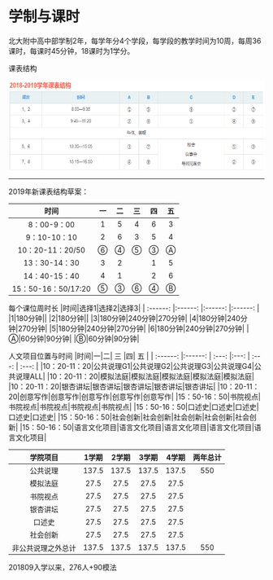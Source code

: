 # 学制与课时

北大附中高中部学制2年，每学年分4个学段，每学段的教学时间为10周，每周36课时，每课时45分钟，18课时为1学分。

课表结构

<img src="/images/1819structure.png" width = "700" height = "179" alt="课表结构18-19" align=center />

---
2019年新课表结构草案：

|时间|一|二| 三 |四| 五 |
| :------: |:------: | :---: |:---: | :---: | :---: |
|8：00-9：00|1|5|4|6|3|
|9：10-10：10|2|6|3|5|4|
|10：20-11：20/50|⑥|④|⑤|③|Ⓐ|
|13：30-14：30|3|2||1|5|
|14：40-15：40|4|1||2|6|
|15：50-16：50/17:20|⑤|③|⑥|④|Ⓑ|

每个课位周时长
|时间|选择1|选择2|选择3|
| :------: |:------: |:------: |:------: |
|1|180分钟||
|2|180分钟||
|3|180分钟|240分钟|270分钟|
|4|180分钟|240分钟|270分钟|
|5|180分钟|240分钟|270分钟|
|6|180分钟|240分钟|270分钟|
|Ⓐ|60分钟|90分钟|
|Ⓑ|60分钟|90分钟|

人文项目位置与时间
|时间|一|二| 三 |四| 五 |
| :------: |:------: | :---: |:---: | :---: | :---: |
|10：20-11：20|公共说理G1|公共说理G2|公共说理G3|公共说理G4|公共说理ALL|
|10：20-11：20|模拟法庭|模拟法庭|模拟法庭|模拟法庭|模拟法庭|
|10：20-11：20|银杏讲坛|银杏讲坛|银杏讲坛|银杏讲坛|银杏讲坛|
|10：20-11：20|创意写作|创意写作|创意写作|创意写作|创意写作|
|15：50-16：50|书院视点|书院视点|书院视点|书院视点|书院视点|
|15：50-16：50|口述史|口述史|口述史|口述史|口述史|
|15：50-16：50|社会创新|社会创新|社会创新|社会创新|社会创新|
|15：50-16：50|语言文化项目|语言文化项目|语言文化项目|语言文化项目|语言文化项目|


|学院项目|1学期|2学期| 3学期 |4学期 |两年总计 |
|:------:|:------:|:---:|:---:|:---:|:---:|
| 公共说理 | 137.5 |137.5 |137.5 |137.5  |550|
| 模拟法庭| 27.5 | 27.5 |27.5 |27.5|
| 书院视点 | 27.5 | 27.5 |27.5 |27.5|
| 银杏讲坛 | 27.5 | 27.5 |27.5 |27.5|
| 口述史 |  27.5 | 27.5 |27.5 |27.5|
| 社会创新 |  27.5 | 27.5 |27.5 |27.5|
| 非公共说理之外总计 | 137.5 | 137.5| 137.5 | 137.5 |550|

201809入学以来，276人+90模法